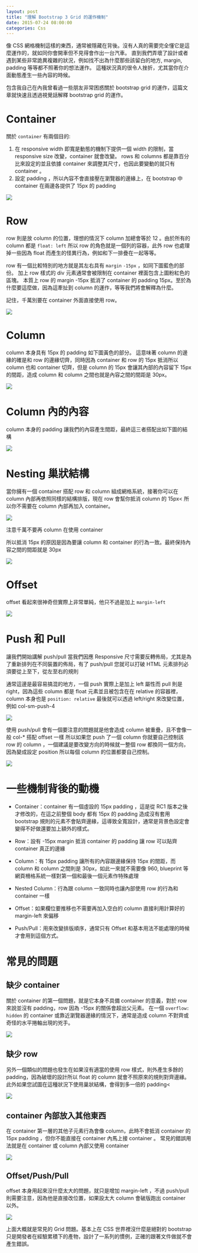 ```yaml
---
layout: post
title: "理解 Bootstrap 3 Grid 的運作機制"
date: 2015-07-24 08:00:00
categories: Css
---
```


像 CSS 網格機制這樣的東西，通常被隱藏在背後。沒有人真的需要完全懂它是這麼運作的，就如同你會開車但不見得會作出一台汽車。
直到我們弄壞了設計或者遇到某些非常詭異複雜的狀況，例如找不出為什麼那些該留白的地方, margin, padding 等等都不照著你的想法運作。
這種狀況真的很令人挫折，尤其當你在介面動態產生一些內容的時候。

包含我自己在內我曾看過一些朋友非常困惑關於 bootstrap grid 的運作，這篇文章就快速且透過視覺話解釋 bootstrap grid 的運作。

# Container
關於 `container` 有兩個目的:
1. 在 responsive width 即寬是動態的機制下提供一個 width 的限制，當 responsive size 改變，container 就會改變。 rows 和 columns 都是靠百分比來設定的並且依據 container 來調整其尺寸，也因此要變動的就只有 container 。
2. 設定 padding ，所以內容不會直接壓在瀏覽器的邊緣上，在 bootstrap 中 container 在兩邊各提供了 15px 的 padding

![](http://www.helloerik.com/wp-content/uploads/image-1.png)

# Row

row 則是放 column 的位置，理想的情況下 column 加總會等於 12 。由於所有的 column 都是 `float: left` 所以 row 的角色就是一個列的容器，此外 row 也處理掉一些因為 float 而產生的怪異行為，例如和下一排疊在一起等等。

row 有一個比較特別的地方就是其左右具有 `margin` `-15px` ，如同下圖藍色的部份。 加上 row 樣式的 div 元素通常會被限制在 container 裡面包含上圖粉紅色的區塊。
本質上 row 的 margin -15px 抵消了 container 的 padding 15px。至於為什麼要這麼做，因為這牽扯到 column 的運作，等等我們將會解釋為什麼。

記住，千萬別要在 container 外面直接使用 row。

![](http://www.helloerik.com/wp-content/uploads/image-2.png)

# Column
column 本身具有 15px 的 padding 如下圖黃色的部分。 這意味著 column 的邊緣的確是和 row 的邊緣切齊，同時因為 container 和 row 的 15px 抵消所以 column 也和 container 切齊，但是 column 的 15px 會讓其內部的內容留下 15px 的間距，造成 column 和 column 之間也就是內容之間的間距是 30px。

![](http://www.helloerik.com/wp-content/uploads/image-3.png)

# Column 內的內容
column 本身的 padding 讓我們的內容產生間距，最終這三者搭配出如下圖的結構

![](http://www.helloerik.com/wp-content/uploads/image-4.png)

# Nesting 巢狀結構
當你擁有一個 container 搭配 row 和 column 組成網格系統，接著你可以在 column 內部再依照同樣的結構排版，現在 row 會幫你抵消 column 的 15px<
所以你不需要在 column 內部再加入 container。

![](http://www.helloerik.com/wp-content/uploads/image-5.png)

注意千萬不要再 column 在使用 container 

所以抵消 15px 的原因是因為要讓 column 和 container 的行為一致。最終保持內容之間的間距就是 30px 

![](http://www.helloerik.com/wp-content/uploads/image-6.png)

# Offset
offset 看起來很神奇但實際上非常單純，他只不過是加上 `margin-left`

![](http://www.helloerik.com/wp-content/uploads/image-7.png)

# Push 和 Pull
讓我們開始講解 push/pull 當我們因應 Responsive 尺寸需要反轉佈局，尤其是為了重新排列在不同裝置的佈局，有了 push/pull 您就可以打破 HTML 元素排列必須要從上至下，從左至右的規則

通常這邊是最容易搞混的地方，一個 push 實際上是加上 left 屬性而 pull 則是 right，因為這些 column 都是 float 元素並且被包含在在 relative 的容器裡，column 本身也是 `position: relative` 最後就可以透過 left/right 來改變位置，例如 col-sm-push-4

![](http://www.helloerik.com/wp-content/uploads/image-8.png)

使用 push/pull 會有一個要注意的問題就是他會造成 column 被重疊，且不會像一般 col-* 搭配 offset 一樣
所以如果您 push 了一個 column 你就要自己控制該 row 的 column ，一個建議是要改變方向的時候就一整個 row 都換同一個方向，因為變成設定 position 所以每個 column 的位置都要自己控制。

![](http://www.helloerik.com/wp-content/uploads/image-9.png)

# 一些機制背後的動機

* Container：container 有一個虛設的 15px padding ，這是從 RC1 版本之後才修改的，在這之前整個 body 都有 15px 的 padding 造成沒有套用 bootstrap 規則的元素不會貼齊邊緣，這導致全寬設計，通常是背景色設定會變得不好做還要加上額外的樣式。

* Row：設有 -15px margin 抵消 container 的 padding 讓 row 可以貼齊 container 真正的邊緣

* Column：有 15px padding 讓所有的內容跟邊緣保持 15px 的間距，而 column 和 column 之間則是 30px，如此一來就不需要像 960, blueprint 等網頁柵格系統一樣對第一個和最後一個元素作特殊處理

* Nested Column：行為跟 column 一致同時也讓內部使用 row 的行為和 container 一樣

* Offset：如果欄位要推移也不需要再加入空白的 column 直接利用計算好的 margin-left 來偏移

* Push/Pull：用來改變排版順序，通常只有 Offset 和基本用法不能處理的時候才會用到這個方式。

# 常見的問題

## 缺少 container
關於 container 的第一個問題，就是它本身不具備 container 的意義，對於 row 來說並沒有 padding，row 因為 -15px 的關係會超出父元素。
在一個 `overflow: hidden` 的 container 或靠近瀏覽器邊緣的情況下，通常是造成 column 不對齊或奇怪的水平捲軸出現的兇手。

![](http://www.helloerik.com/wp-content/uploads/image-10.png)

## 缺少 row 
另外一個類似的問題也發生在如果沒有適當的使用 row 樣式，則外產生多餘的 padding，因為破壞的設計所以 float 的 column 就會不照原來的規則對齊邊緣。
此外如果您試圖在這種狀況下使用巢狀結構，會得到多一倍的 padding<

![](http://www.helloerik.com/wp-content/uploads/image-11.png)

## container 內部放入其他東西
在 container 第一層的其他子元素行為會像 column，此時不會抵消 container 的 15px padding ，但你不能直接在 container 內馬上接 container 。
常見的錯誤用法就是在 container 或 column 內部又使用 container 

![](http://www.helloerik.com/wp-content/uploads/image-12.png)

## Offset/Push/Pull
offset 本身用起來沒什麼太大的問題，就只是增加 margin-left ，不過 push/pull 則需要注意，因為他是直接改位置，如果設太大 column 會破版跑出 container 以外。

![](http://www.helloerik.com/wp-content/uploads/image-13.png)

上面大概就是常見的 Grid 問題。基本上在 CSS 世界裡沒什麼是絕對的 bootstrap 只是開發者在經驗累積下的產物，設計了一系列的慣例，正確的跟著文件做就不會產生錯誤。

